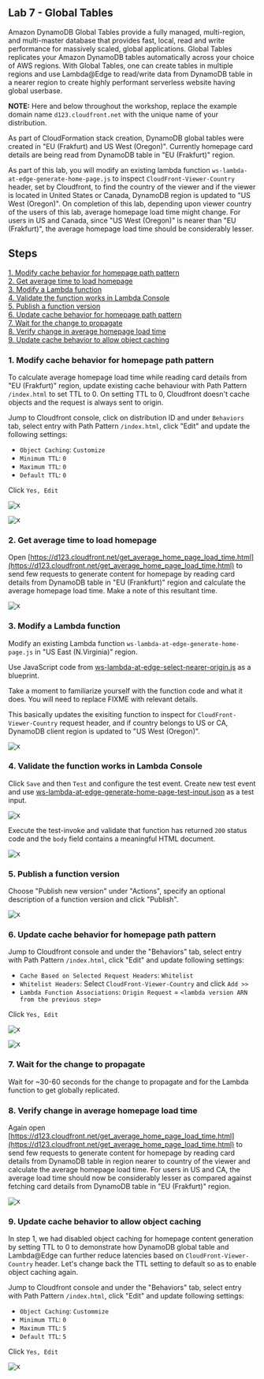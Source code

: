## Lab 7 - Global Tables

Amazon DynamoDB Global Tables provide a fully managed, multi-region, and multi-master database that provides fast, local, read and write performance for massively scaled, global applications. Global Tables replicates your Amazon DynamoDB tables automatically across your choice of AWS regions. With Global Tables, one can create tables in multiple regions and use Lambda@Edge to read/write data from DynamoDB table in a nearer region to create highly performant serverless website having global userbase.

**NOTE:** Here and below throughout the workshop, replace the example domain name `d123.cloudfront.net` with the unique name of your distribution.

As part of CloudFormation stack creation, DynamoDB global tables were created in "EU (Frakfurt) and US West (Oregon)". Currently homepage card details are being read from DynamoDB table in "EU (Frakfurt)" region.

As part of this lab, you will modify an existing lambda function `ws-lambda-at-edge-generate-home-page.js` to inspect `CloudFront-Viewer-Country` header, set by Cloudfront, to find the country of the viewer and if the viewer is located in United States or Canada, DynamoDB region is updated to "US West (Oregon)". On completion of this lab, depending upon viewer country of the users of this lab, average homepage load time might change. For users in US and Canada, since "US West (Oregon)" is nearer than "EU (Frakfurt)", the average homepage load time should be considerably lesser.

## Steps

[1. Modify cache behavior for homepage path pattern](#1-modify-cache-behavior-for-homepage-path-pattern)  
[2. Get average time to load homepage](#2-get-average-time-to-load-homepage)  
[3. Modify a Lambda function](#3-modify-a-lambda-function)  
[4. Validate the function works in Lambda Console](#4-validate-the-function-works-in-lambda-console)  
[5. Publish a function version](#5-publish-a-function-version)  
[6. Update cache behavior for homepage path pattern](#6-update-cache-behavior-for-homepage-path-pattern)  
[7. Wait for the change to propagate](#7-wait-for-the-change-to-propagate)  
[8. Verify change in average homepage load time](#8-verify-change-in-average-homepage-load-time)  
[9. Update cache behavior to allow object caching](#9-update-cache-behavior-to-allow-object-caching)  

### 1. Modify cache behavior for homepage path pattern

To calculate average homepage load time while reading card details from "EU (Frakfurt)" region, update existing cache behaviour with Path Pattern `/index.html` to set TTL to 0. On setting TTL to 0, Cloudfront doesn't cache objects and the request is always sent to origin.

Jump to Cloudfront console, click on distribution ID and under `Behaviors` tab, select entry with Path Pattern `/index.html`, click "Edit" and update the following settings:
* `Object Caching`: `Customize`
* `Minimum TTL`: `0`
* `Maximum TTL`: `0`
* `Default TTL`: `0`

Click `Yes, Edit`

<kbd>![x](./img/update-behavior-ttl.png)</kbd>

<kbd>![x](./img/update-behavior-ttl2.png)</kbd>

### 2. Get average time to load homepage

Open [https://d123.cloudfront.net/get_average_home_page_load_time.html](https://d123.cloudfront.net/get_average_home_page_load_time.html) to send few requests to generate content for homepage by reading card details from DynamoDB table in "EU (Frankfurt)" region and calculate the average homepage load time. Make a note of this resultant time.

<kbd>![x](./img/get-average-home-page-load-time.png)</kbd>

### 3. Modify a Lambda function

Modify an existing Lambda function `ws-lambda-at-edge-generate-home-page.js` in "US East (N.Virginia)" region.

Use JavaScript code from [ws-lambda-at-edge-select-nearer-origin.js](./ws-lambda-at-edge-select-nearer-origin.js) as a blueprint. 

Take a moment to familiarize yourself with the function code and what it does. You will need to replace FIXME with relevant details.

This basically updates the exisiting function to inspect for `CloudFront-Viewer-Country` request header, and if country belongs to US or CA, DynamoDB client region is updated to "US West (Oregon)".

<kbd>![x](./img/modify-function.png)</kbd>

### 4. Validate the function works in Lambda Console

Click `Save` and then `Test` and configure the test event. Create new test event and use [ws-lambda-at-edge-generate-home-page-test-input.json](./ws-lambda-at-edge-generate-home-page-test-input.json) as a test input.

<kbd>![x](./img/configure-test-event.png)</kbd>

Execute the test-invoke and validate that function has returned `200` status code and the `body` field contains a meaningful HTML document.

<kbd>![x](./img/test-invoke-results.png)</kbd>

### 5. Publish a function version

Choose "Publish new version" under "Actions", specify an optional description of a function version and click "Publish".

<kbd>![x](./img/publish-function-version.png)</kbd>


### 6. Update cache behavior for homepage path pattern 

Jump to Cloudfront console and under the "Behaviors" tab, select entry with Path Pattern `/index.html`, click "Edit" and update following settings:
* `Cache Based on Selected Request Headers`: `Whitelist`
* `Whitelist Headers`: Select `CloudFront-Viewer-Country` and click `Add >>`
* `Lambda Function Associations`: `Origin Request` = `<lambda version ARN from the previous step>`

Click `Yes, Edit`

<kbd>![x](./img/update-behavior.png)</kbd>

<kbd>![x](./img/update-behavior2.png)</kbd>

### 7. Wait for the change to propagate

Wait for ~30-60 seconds for the change to propagate and for the Lambda function to get globally replicated.

### 8. Verify change in average homepage load time

Again open [https://d123.cloudfront.net/get_average_home_page_load_time.html](https://d123.cloudfront.net/get_average_home_page_load_time.html) to send few requests to generate content for homepage by reading card details from DynamoDB table in region nearer to country of the viewer and calculate the average homepage load time. For users in US and CA, the average load time should now be considerably lesser as compared against fetching card details from DynamoDB table in "EU (Frakfurt)" region.

<kbd>![x](./img/get-updated-average-home-page-load-time.png)</kbd>

### 9. Update cache behavior to allow object caching

In step 1, we had disabled object caching for homepage content generation by setting TTL to 0 to demonstrate how DynamoDB global table and Lambda@Edge can further reduce latencies based on `CloudFront-Viewer-Country` header. Let's change back the TTL setting to default so as to enable object caching again.

Jump to Cloudfront console and under the "Behaviors" tab, select entry with Path Pattern `/index.html`, click "Edit" and update following settings:
* `Object Caching`: `Custommize`
* `Minimum TTL`: `0`
* `Maximum TTL`: `5`
* `Default TTL`: `5`

Click `Yes, Edit`

<kbd>![x](./img/update-behavior-default-ttl.png)</kbd>
